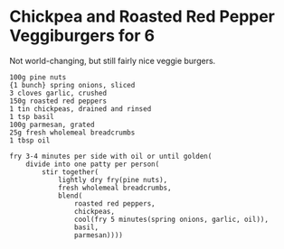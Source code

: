 Chickpea and Roasted Red Pepper Veggiburgers for 6
==================================================

Not world-changing, but still fairly nice veggie burgers.

    100g pine nuts
    {1 bunch} spring onions, sliced
    3 cloves garlic, crushed
    150g roasted red peppers
    1 tin chickpeas, drained and rinsed
    1 tsp basil
    100g parmesan, grated
    25g fresh wholemeal breadcrumbs
    1 tbsp oil

    fry 3-4 minutes per side with oil or until golden(
        divide into one patty per person(
            stir together(
                lightly dry fry(pine nuts),
                fresh wholemeal breadcrumbs,
                blend(
                    roasted red peppers,
                    chickpeas,
                    cool(fry 5 minutes(spring onions, garlic, oil)),
                    basil,
                    parmesan))))
